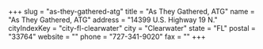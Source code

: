 +++
slug = "as-they-gathered-atg"
title = "As They Gathered, ATG"
name = "As They Gathered, ATG"
address = "14399 U.S. Highway 19 N."
cityIndexKey = "city-fl-clearwater"
city = "Clearwater"
state = "FL"
postal = "33764"
website = ""
phone = "727-341-9020"
fax = ""
+++
